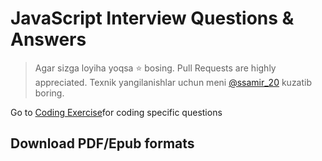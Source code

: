 # JavaScript Interview Questions & Answers

> Agar sizga loyiha yoqsa :star: bosing. Pull Requests are highly appreciated. Texnik yangilanishlar uchun meni [@ssamir_20](https://twitter.com/ssamir_20) kuzatib boring.

Go to [Coding Exercise](#coding-exercise)for coding specific questions

## Download PDF/Epub formats
